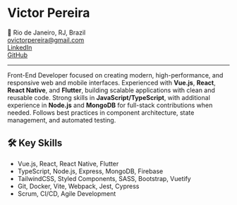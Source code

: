 # Victor Pereira

📍 Rio de Janeiro, RJ, Brazil  
[ovictorpereira@gmail.com](mailto:ovictorpereira@gmail.com)  
[LinkedIn](https://www.linkedin.com/in/victorpereira-a8496b102/)  
[GitHub](https://github.com/ovictorpereira)

---

Front-End Developer focused on creating modern, high-performance, and responsive web and mobile interfaces.
Experienced with **Vue.js**, **React**, **React Native**, and **Flutter**, building scalable applications with clean and reusable code.
Strong skills in **JavaScript/TypeScript**, with additional experience in **Node.js** and **MongoDB** for full-stack contributions when needed.
Follows best practices in component architecture, state management, and automated testing.

## 🛠️ Key Skills

- Vue.js, React, React Native, Flutter
- TypeScript, Node.js, Express, MongoDB, Firebase
- TailwindCSS, Styled Components, SASS, Bootstrap, Vuetify
- Git, Docker, Vite, Webpack, Jest, Cypress
- Scrum, CI/CD, Agile Development
